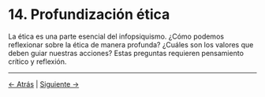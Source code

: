 # 14. Profundización ética

La ética es una parte esencial del infopsiquismo. ¿Cómo podemos reflexionar sobre la ética de manera profunda? ¿Cuáles son los valores que deben guiar nuestras acciones? Estas preguntas requieren pensamiento crítico y reflexión.

---
<div class="navigation-links">
<a href="../13_Metodología_y_epistemología/" class="nav-link prev-link">← Atrás</a> | <a href="../15_Apéndices_y_lecturas_recomendadas/" class="nav-link next-link">Siguiente →</a>
</div>
